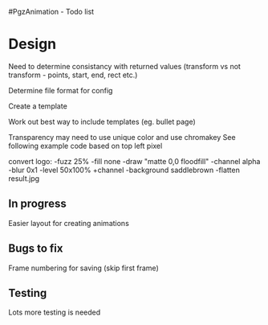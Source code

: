 #PgzAnimation - Todo list


# Design
Need to determine consistancy with returned values 
(transform vs not transform - points, start, end, rect etc.)

Determine file format for config 

Create a template

Work out best way to include templates (eg. bullet page)

Transparency may need to use unique color and use chromakey
See following example code based on top left pixel

convert logo: -fuzz 25% -fill none -draw "matte 0,0 floodfill" -channel alpha -blur 0x1 -level 50x100% +channel -background saddlebrown -flatten result.jpg

## In progress

Easier layout for creating animations

## Bugs to fix

Frame numbering for saving (skip first frame)

## Testing
Lots more testing is needed
